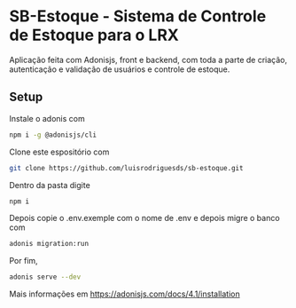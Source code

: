 # SB-Estoque - Sistema de Controle de Estoque para o LRX
Aplicação feita com Adonisjs, front e backend, com toda a parte de criação, autenticação e validação de usuários e controle de estoque.

## Setup

Instale o adonis com

```bash
npm i -g @adonisjs/cli
```

Clone este espositório com 

```bash
git clone https://github.com/luisrodriguesds/sb-estoque.git
```

Dentro da pasta digite

```bash
npm i
```

Depois copie o .env.exemple com o nome de .env e depois migre o banco com 

```bash
adonis migration:run
```

Por fim, 

```bash
adonis serve --dev
```

Mais informações em https://adonisjs.com/docs/4.1/installation